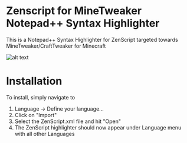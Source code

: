 # Zenscript for MineTweaker Notepad++ Syntax Highlighter
This is a Notepad++ Syntax Highlighter for ZenScript targeted towards MineTweaker/CraftTweaker for Minecraft

![alt text](http://image.prntscr.com/image/7e5f782433c24db4a7b6304079930f3b.png "Preview")

# Installation
To install, simply navigate to 
1. Language -> Define your language...
2. Click on "Import"
3. Select the ZenScript.xml file and hit "Open"
4. The ZenScript highlighter should now appear under Language menu with all other Languages
